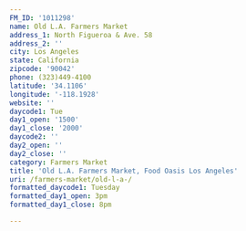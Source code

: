 ```yaml
---
FM_ID: '1011298'
name: Old L.A. Farmers Market
address_1: North Figueroa & Ave. 58
address_2: ''
city: Los Angeles
state: California
zipcode: '90042'
phone: (323)449-4100
latitude: '34.1106'
longitude: '-118.1928'
website: ''
daycode1: Tue
day1_open: '1500'
day1_close: '2000'
daycode2: ''
day2_open: ''
day2_close: ''
category: Farmers Market
title: 'Old L.A. Farmers Market, Food Oasis Los Angeles'
uri: /farmers-market/old-l-a-/
formatted_daycode1: Tuesday
formatted_day1_open: 3pm
formatted_day1_close: 8pm

---
```

